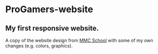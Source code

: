 # ProGamers-website

## My first responsive website.

A copy of the website design from [MMC School](https://mmcschool.pl/) with some of my own changes (e.g. colors, graphics). 
